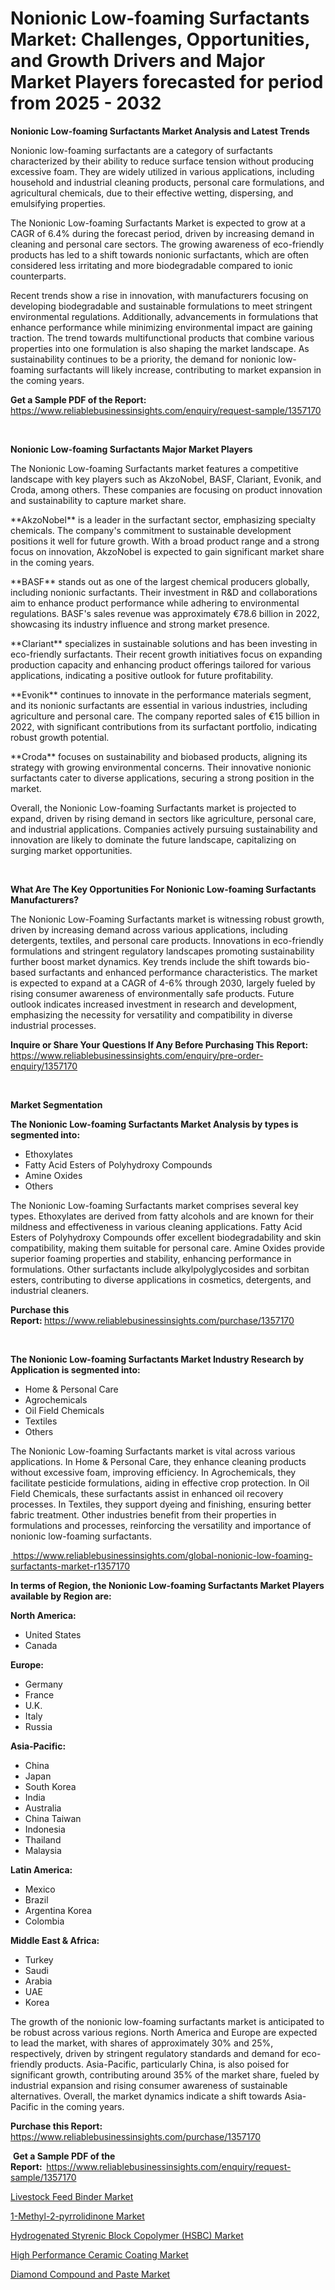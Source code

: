 <p><h1>Nonionic Low-foaming Surfactants Market: Challenges, Opportunities, and Growth Drivers and Major Market Players forecasted for period from 2025 - 2032</h1></p><p><strong>Nonionic Low-foaming Surfactants Market Analysis and Latest Trends</strong></p>
<p><p>Nonionic low-foaming surfactants are a category of surfactants characterized by their ability to reduce surface tension without producing excessive foam. They are widely utilized in various applications, including household and industrial cleaning products, personal care formulations, and agricultural chemicals, due to their effective wetting, dispersing, and emulsifying properties. </p><p>The Nonionic Low-foaming Surfactants Market is expected to grow at a CAGR of 6.4% during the forecast period, driven by increasing demand in cleaning and personal care sectors. The growing awareness of eco-friendly products has led to a shift towards nonionic surfactants, which are often considered less irritating and more biodegradable compared to ionic counterparts. </p><p>Recent trends show a rise in innovation, with manufacturers focusing on developing biodegradable and sustainable formulations to meet stringent environmental regulations. Additionally, advancements in formulations that enhance performance while minimizing environmental impact are gaining traction. The trend towards multifunctional products that combine various properties into one formulation is also shaping the market landscape. As sustainability continues to be a priority, the demand for nonionic low-foaming surfactants will likely increase, contributing to market expansion in the coming years.</p></p>
<p><strong>Get a Sample PDF of the Report:&nbsp;</strong> <a href="https://www.reliablebusinessinsights.com/enquiry/request-sample/1357170?utm_campaign=60&utm_medium=2&utm_source=Github&utm_content=ia&utm_term=01022025&utm_id=nonionic-low-foaming-surfactants">https://www.reliablebusinessinsights.com/enquiry/request-sample/1357170</a></p>
<p>&nbsp;</p>
<p><strong>Nonionic Low-foaming Surfactants Major Market Players</strong></p>
<p><p>The Nonionic Low-foaming Surfactants market features a competitive landscape with key players such as AkzoNobel, BASF, Clariant, Evonik, and Croda, among others. These companies are focusing on product innovation and sustainability to capture market share.</p><p>**AkzoNobel** is a leader in the surfactant sector, emphasizing specialty chemicals. The company's commitment to sustainable development positions it well for future growth. With a broad product range and a strong focus on innovation, AkzoNobel is expected to gain significant market share in the coming years.</p><p>**BASF** stands out as one of the largest chemical producers globally, including nonionic surfactants. Their investment in R&D and collaborations aim to enhance product performance while adhering to environmental regulations. BASF's sales revenue was approximately €78.6 billion in 2022, showcasing its industry influence and strong market presence.</p><p>**Clariant** specializes in sustainable solutions and has been investing in eco-friendly surfactants. Their recent growth initiatives focus on expanding production capacity and enhancing product offerings tailored for various applications, indicating a positive outlook for future profitability.</p><p>**Evonik** continues to innovate in the performance materials segment, and its nonionic surfactants are essential in various industries, including agriculture and personal care. The company reported sales of €15 billion in 2022, with significant contributions from its surfactant portfolio, indicating robust growth potential.</p><p>**Croda** focuses on sustainability and biobased products, aligning its strategy with growing environmental concerns. Their innovative nonionic surfactants cater to diverse applications, securing a strong position in the market.</p><p>Overall, the Nonionic Low-foaming Surfactants market is projected to expand, driven by rising demand in sectors like agriculture, personal care, and industrial applications. Companies actively pursuing sustainability and innovation are likely to dominate the future landscape, capitalizing on surging market opportunities.</p></p>
<p>&nbsp;</p>
<p><strong>What Are The Key Opportunities For Nonionic Low-foaming Surfactants Manufacturers?</strong></p>
<p><p>The Nonionic Low-Foaming Surfactants market is witnessing robust growth, driven by increasing demand across various applications, including detergents, textiles, and personal care products. Innovations in eco-friendly formulations and stringent regulatory landscapes promoting sustainability further boost market dynamics. Key trends include the shift towards bio-based surfactants and enhanced performance characteristics. The market is expected to expand at a CAGR of 4-6% through 2030, largely fueled by rising consumer awareness of environmentally safe products. Future outlook indicates increased investment in research and development, emphasizing the necessity for versatility and compatibility in diverse industrial processes.</p></p>
<p><strong>Inquire or Share Your Questions If Any Before Purchasing This Report:</strong> <a href="https://www.reliablebusinessinsights.com/enquiry/pre-order-enquiry/1357170?utm_campaign=60&utm_medium=2&utm_source=Github&utm_content=ia&utm_term=01022025&utm_id=nonionic-low-foaming-surfactants">https://www.reliablebusinessinsights.com/enquiry/pre-order-enquiry/1357170</a></p>
<p>&nbsp;</p>
<p><strong>Market Segmentation</strong></p>
<p><strong>The Nonionic Low-foaming Surfactants Market Analysis by types is segmented into:</strong></p>
<p><ul><li>Ethoxylates</li><li>Fatty Acid Esters of Polyhydroxy Compounds</li><li>Amine Oxides</li><li>Others</li></ul></p>
<p><p>The Nonionic Low-foaming Surfactants market comprises several key types. Ethoxylates are derived from fatty alcohols and are known for their mildness and effectiveness in various cleaning applications. Fatty Acid Esters of Polyhydroxy Compounds offer excellent biodegradability and skin compatibility, making them suitable for personal care. Amine Oxides provide superior foaming properties and stability, enhancing performance in formulations. Other surfactants include alkylpolyglycosides and sorbitan esters, contributing to diverse applications in cosmetics, detergents, and industrial cleaners.</p></p>
<p><strong>Purchase this Report:&nbsp;</strong><a href="https://www.reliablebusinessinsights.com/purchase/1357170?utm_campaign=60&utm_medium=2&utm_source=Github&utm_content=ia&utm_term=01022025&utm_id=nonionic-low-foaming-surfactants">https://www.reliablebusinessinsights.com/purchase/1357170</a></p>
<p>&nbsp;</p>
<p><strong>The Nonionic Low-foaming Surfactants Market Industry Research by Application is segmented into:</strong></p>
<p><ul><li>Home & Personal Care</li><li>Agrochemicals</li><li>Oil Field Chemicals</li><li>Textiles</li><li>Others</li></ul></p>
<p><p>The Nonionic Low-foaming Surfactants market is vital across various applications. In Home & Personal Care, they enhance cleaning products without excessive foam, improving efficiency. In Agrochemicals, they facilitate pesticide formulations, aiding in effective crop protection. In Oil Field Chemicals, these surfactants assist in enhanced oil recovery processes. In Textiles, they support dyeing and finishing, ensuring better fabric treatment. Other industries benefit from their properties in formulations and processes, reinforcing the versatility and importance of nonionic low-foaming surfactants.</p></p>
<p><a href="https://www.reliablebusinessinsights.com/global-nonionic-low-foaming-surfactants-market-r1357170?utm_campaign=60&utm_medium=2&utm_source=Github&utm_content=ia&utm_term=01022025&utm_id=nonionic-low-foaming-surfactants">&nbsp;https://www.reliablebusinessinsights.com/global-nonionic-low-foaming-surfactants-market-r1357170</a></p>
<p><strong>In terms of Region, the Nonionic Low-foaming Surfactants Market Players available by Region are:</strong></p>
<p>
    <p> <strong> North America: </strong>
        <ul>
            <li>United States</li>
            <li>Canada</li>
        </ul>
        </p> 
    <p> <strong> Europe: </strong>
        <ul>
            <li>Germany</li>
            <li>France</li>
            <li>U.K.</li>
            <li>Italy</li>
            <li>Russia</li>
        </ul>
        </p> 
    <p> <strong> Asia-Pacific: </strong>
        <ul>
            <li>China</li>
            <li>Japan</li>
            <li>South Korea</li>
            <li>India</li>
            <li>Australia</li>
            <li>China Taiwan</li>
            <li>Indonesia</li>
            <li>Thailand</li>
            <li>Malaysia</li>
        </ul>
        </p> 
    <p> <strong> Latin America: </strong>
        <ul>
            <li>Mexico</li>
            <li>Brazil</li>
            <li>Argentina Korea</li>
            <li>Colombia</li>
        </ul>
        </p> 
    <p> <strong> Middle East & Africa: </strong>
        <ul>
            <li>Turkey</li>
            <li>Saudi</li>
            <li>Arabia</li>
            <li>UAE</li>
            <li>Korea</li>
        </ul>
    </p>
    </p>
<p><p>The growth of the nonionic low-foaming surfactants market is anticipated to be robust across various regions. North America and Europe are expected to lead the market, with shares of approximately 30% and 25%, respectively, driven by stringent regulatory standards and demand for eco-friendly products. Asia-Pacific, particularly China, is also poised for significant growth, contributing around 35% of the market share, fueled by industrial expansion and rising consumer awareness of sustainable alternatives. Overall, the market dynamics indicate a shift towards Asia-Pacific in the coming years.</p></p>
<p><strong>Purchase this Report: </strong><a href="https://www.reliablebusinessinsights.com/purchase/1357170?utm_campaign=60&utm_medium=2&utm_source=Github&utm_content=ia&utm_term=01022025&utm_id=nonionic-low-foaming-surfactants">https://www.reliablebusinessinsights.com/purchase/1357170</a></p>
<p>&nbsp;<strong>Get a Sample PDF of the Report:&nbsp;&nbsp;</strong><a href="https://www.reliablebusinessinsights.com/enquiry/request-sample/1357170?utm_campaign=60&utm_medium=2&utm_source=Github&utm_content=ia&utm_term=01022025&utm_id=nonionic-low-foaming-surfactants">https://www.reliablebusinessinsights.com/enquiry/request-sample/1357170</a></p>
<p><strong></strong></p>
<p><p><a href="https://github.com/iceknahomi/Market-Research-Report-List-1/blob/main/livestock-feed-binder-market.md?utm_campaign=60&utm_medium=2&utm_source=Github&utm_content=ia&utm_term=01022025&utm_id=nonionic-low-foaming-surfactants">Livestock Feed Binder Market</a></p><p><a href="https://github.com/rebheelder/Market-Research-Report-List-1/blob/main/1-methyl-2-pyrrolidinone-market.md?utm_campaign=60&utm_medium=2&utm_source=Github&utm_content=ia&utm_term=01022025&utm_id=nonionic-low-foaming-surfactants">1-Methyl-2-pyrrolidinone Market</a></p><p><a href="https://github.com/loppibsr/Market-Research-Report-List-1/blob/main/hydrogenated-styrenic-block-copolymer-hsbc-market.md?utm_campaign=60&utm_medium=2&utm_source=Github&utm_content=ia&utm_term=01022025&utm_id=nonionic-low-foaming-surfactants">Hydrogenated Styrenic Block Copolymer (HSBC) Market</a></p><p><a href="https://github.com/tjoensfibich/Market-Research-Report-List-1/blob/main/high-performance-ceramic-coating-market.md?utm_campaign=60&utm_medium=2&utm_source=Github&utm_content=ia&utm_term=01022025&utm_id=nonionic-low-foaming-surfactants">High Performance Ceramic Coating Market</a></p><p><a href="https://github.com/alanepetevi/Market-Research-Report-List-1/blob/main/diamond-compound-and-paste-market.md?utm_campaign=60&utm_medium=2&utm_source=Github&utm_content=ia&utm_term=01022025&utm_id=nonionic-low-foaming-surfactants">Diamond Compound and Paste Market</a></p></p>